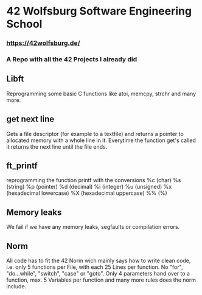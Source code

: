 # 42 Wolfsburg Software Engineering School
### https://42wolfsburg.de/
### A Repo with all the 42 Projects I already did 

## Libft
Reprogramming some basic C functions like atoi, memcpy, strchr and many more.

## get next line

Gets a file descriptor (for example to a textfile) and returns a pointer to allocated memory with a whole line in it. Everytime the function get's called it returns the next line until the file ends.

## ft_printf
reprogramming the function printf with the conversions %c (char) %s (string) %p (pointer) %d (decimal) %i (integer) %u (unsigned) %x (hexadecimal lowercase) %X (hexadecimal uppercase) %% (%)

## Memory leaks

We fail if we have any memory leaks, segfaults or compilation errors.

## Norm

All code has to fit the 42 Norm wich mainly says how to write clean code, i.e. only 5 functions per File, with each 25 Lines per function. No "for", "do...while", "switch", "case" or "goto". Only 4 parameters hand over to a function, max. 5 Variables per function and many more rules does the norm include.
